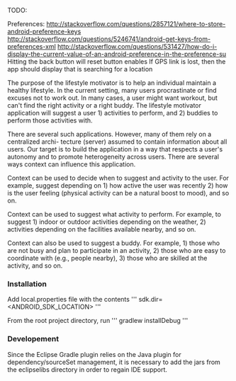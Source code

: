 TODO:

Preferences:
http://stackoverflow.com/questions/2857121/where-to-store-android-preference-keys
http://stackoverflow.com/questions/5246741/android-get-keys-from-preferences-xml
http://stackoverflow.com/questions/531427/how-do-i-display-the-current-value-of-an-android-preference-in-the-preference-su
Hitting the back button will reset button enables
If GPS link is lost, then the app should display that is searching for a location

The purpose of the lifestyle motivator is to help an individual maintain a healthy lifestyle.
In the current setting, many users procrastinate or find excuses not to work out. In many
cases, a user might want workout, but can't find the right activity or a right buddy. The
lifestyle motivator application will suggest a user 1) activities to perform, and 2) buddies to
perform those activities with.



There are several such applications. However, many of them rely on a centralized archi-
tecture (server) assumed to contain information about all users. Our target is to build the
application in a way that respects a user's autonomy and to promote heterogeneity across
users. There are several ways context can influence this application.

Context can be used to decide when to suggest and activity to the user. For example,
suggest depending on 1) how active the user was recently 2) how is the user feeling
(physical activity can be a natural boost to mood), and so on.

Context can be used to suggest what activity to perform. For example, to suggest 1)
indoor or outdoor activities depending on the weather, 2) activities depending on the
facilities available nearby, and so on.


Context can also be used to suggest a buddy. For example, 1) those who are not busy
and plan to participate in an activity, 2) those who are easy to coordinate with (e.g.,
people nearby), 3) those who are skilled at the activity, and so on.


### Installation

Add local.properties file with the contents
'''
sdk.dir=<ANDROID_SDK_LOCATION>
'''

From the root project directory, run
'''
gradlew installDebug
'''


### Developement

Since the Eclipse Gradle plugin relies on the Java plugin for dependency/sourceSet management, it is necessary to add the jars from the eclipselibs directory in order to regain IDE support.